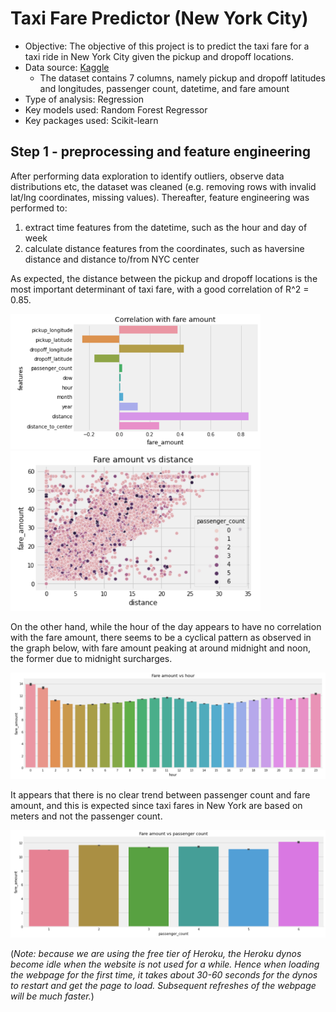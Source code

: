 # Taxi Fare Predictor (New York City)
- Objective: The objective of this project is to predict the taxi fare for a taxi ride in New York City given the pickup and dropoff locations.
- Data source: [Kaggle](https://www.kaggle.com/competitions/new-york-city-taxi-fare-prediction/overview)
  - The dataset contains 7 columns, namely pickup and dropoff latitudes and longitudes, passenger count, datetime, and fare amount
- Type of analysis: Regression
- Key models used: Random Forest Regressor
- Key packages used: Scikit-learn

## Step 1 - preprocessing and feature engineering
After performing data exploration to identify outliers, observe data distributions etc, the dataset was cleaned (e.g. removing rows with invalid lat/lng coordinates, missing values). Thereafter, feature engineering was performed to:
  1. extract time features from the datetime, such as the hour and day of week
  2. calculate distance features from the coordinates, such as haversine distance and distance to/from NYC center

As expected, the distance between the pickup and dropoff locations is the most important determinant of taxi fare, with a good correlation of R^2 = 0.85.

<img src="images/correlation.png" alt="correlation" width="400"/>
<img src="images/distance-fare.png" alt="distance-fare" width="400"/>

On the other hand, while the hour of the day appears to have no correlation with the fare amount, there seems to be a cyclical pattern as observed in the graph below, with fare amount peaking at around midnight and noon, the former due to midnight surcharges.

![hour-fare](images/hour-fare.png)

It appears that there is no clear trend between passenger count and fare amount, and this is expected since taxi fares in New York are based on meters and not the passenger count.

![passenger-fare](images/passenger-fare.png)

(*Note: because we are using the free tier of Heroku, the Heroku dynos become idle when the website is not used for a while. Hence when loading the webpage for the first time, it takes about 30-60 seconds for the dynos to restart and get the page to load. Subsequent refreshes of the webpage will be much faster.*)
